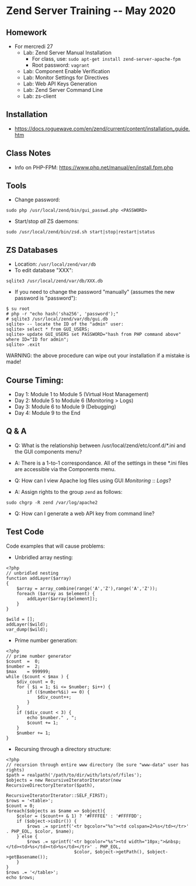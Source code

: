# Zend Server Training -- May 2020

## Homework
* For mercredi 27
  * Lab: Zend Server Manual Installation
    * For class, use: `sudo apt-get install zend-server-apache-fpm`
    * Root password: `vagrant`
  * Lab: Component Enable Verification
  * Lab: Monitor Settings for Directives
  * Lab: Web API Keys Generation
  * Lab: Zend Server Command Line
  * Lab: zs-client

## Installation
* https://docs.roguewave.com/en/zend/current/content/installation_guide.htm

## Class Notes
* Info on PHP-FPM: https://www.php.net/manual/en/install.fpm.php

## Tools
* Change password:
```
sudo php /usr/local/zend/bin/gui_passwd.php <PASSWORD>
```
* Start/stop *all* ZS daemons:
```
sudo /usr/local/zend/bin/zsd.sh start|stop|restart|status
```

## ZS Databases
* Location: `/usr/local/zend/var/db`
* To edit database "XXX":
```
sqlite3 /usr/local/zend/var/db/XXX.db
```
* If you need to change the password "manually" (assumes the new password is "password"):
```
$ su root
# php -r "echo hash('sha256', 'password');"
# sqlite3 /usr/local/zend/var/db/gui.db
sqlite> -- locate the ID of the "admin" user:
sqlite> select * from GUI_USERS;
sqlite> update GUI_USERS set PASSWORD="hash from PHP command above" where ID="ID for admin";
sqlite> .exit
```
WARNING: the above procedure can wipe out your installation if a mistake is made!

## Course Timing:
* Day 1: Module 1 to Module 5 (Virtual Host Management)
* Day 2: Module 5 to Module 6 (Monitoring > Logs)
* Day 3: Module 6 to Module 9 (Debugging)
* Day 4: Module 9 to the End

## Q & A
* Q: What is the relationship between /usr/local/zend/etc/conf.d/*.ini and the GUI components menu?
* A: There is a 1-to-1 correspondance.  All of the settings in these *.ini files are accessible via the Components menu.

* Q: How can I view Apache log files using GUI _Monitoring_ :: _Logs_?
* A: Assign rights to the group `zend` as follows:
```
sudo chgrp -R zend /var/log/apache2
```
* Q: How can I generate a web API key from command line?

## Test Code
Code examples that will cause problems:
* Unbridled array nesting:
```
<?php
// unbridled nesting
function addLayer($array)
{
    $array = array_combine(range('A','Z'),range('A','Z'));
    foreach ($array as $element) {
        addLayer($array[$element]);
    }
}

$wild = [];
addLayer($wild);
var_dump($wild);
```
* Prime number generation:
```
<?php
// prime number generator
$count  =  0;
$number =  2;
$max    = 999999;
while ($count < $max ) {
    $div_count = 0;
    for ( $i = 1; $i <= $number; $i++) {
        if (($number%$i) == 0) {
            $div_count++;
        }
    }
    if ($div_count < 3) {
        echo $number." , ";
        $count += 1;
    }
    $number += 1;
}
```
* Recursing through a directory structure:
```
<?php
// recursion through entire www directory (be sure "www-data" user has rights)
$path = realpath('/path/to/dir/with/lots/of/files');
$objects = new RecursiveIteratorIterator(new RecursiveDirectoryIterator($path),
										 RecursiveIteratorIterator::SELF_FIRST);
$rows = '<table>';
$count = 0;
foreach($objects as $name => $object){
	$color = ($count++ & 1) ? '#FFFFEE' : '#FFFFDD';
	if ($object->isDir()) {
		$rows .= sprintf('<tr bgcolor="%s"><td colspan=2>%s</td></tr>' . PHP_EOL, $color, $name);
	} else {
		$rows .= sprintf('<tr bgcolor="%s"><td width="10px;">&nbsp;</td><td>%s</td><td>%s</td></tr>' . PHP_EOL,
						  $color, $object->getPath(), $object->getBasename());
	}
}
$rows .= '</table>';
echo $rows;
```

